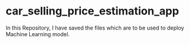 # car_selling_price_estimation_app
In this Repository, I have saved the files which are to be used to deploy Machine Learning model. 
